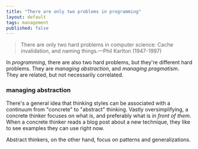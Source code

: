 ```yaml
---
title: "There are only two problems in programming"
layout: default
tags: management
published: false
---
```


> There are only two hard problems in computer science: Cache invalidation, and naming things.—Phil Karlton (1947-1997)

In *programming*, there are also two hard problems, but they're different hard problems. They are *managing abstraction*, and *managing pragmatism*. They are related, but not necessarily correlated.

### managing abstraction

There's a general idea that thinking styles can be associated with a continuum from "concrete" to "abstract" thinking. Vastly oversimplifying, a concrete thinker focuses on what *is*, and preferably what is *in front of them*. When a concrete thinker reads a blog post about a new technique, they like to see examples they can use right now.

Abstract thinkers, on the other hand, focus on patterns and generalizations.